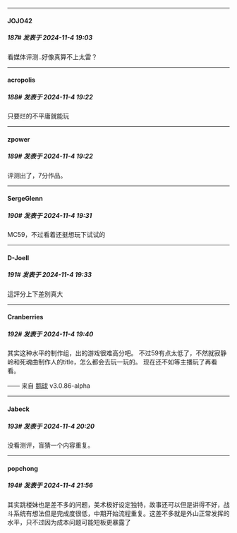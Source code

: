 ﻿
*****

####  JOJO42  
##### 187#       发表于 2024-11-4 19:03

看媒体评测..好像真算不上太雷？


*****

####  acropolis  
##### 188#       发表于 2024-11-4 19:22

只要烂的不平庸就能玩

*****

####  zpower  
##### 189#       发表于 2024-11-4 19:22

评测出了，7分作品。


*****

####  SergeGlenn  
##### 190#       发表于 2024-11-4 19:31

MC59，不过看着还挺想玩下试试的

*****

####  D-JoeII  
##### 191#       发表于 2024-11-4 19:33

這評分上下差別真大


*****

####  Cranberries  
##### 192#       发表于 2024-11-4 19:40

其实这种水平的制作组，出的游戏很难高分吧。
不过59有点太低了，不然就寂静岭和死魂曲制作人的title，怎么都会去玩一玩的。
现在还不如等主播玩了再看看。

—— 来自 [鹅球](https://www.pgyer.com/xfPejhuq) v3.0.86-alpha


*****

####  Jabeck  
##### 193#       发表于 2024-11-4 20:20

没看测评，盲猜一个内容重复。


*****

####  popchong  
##### 194#       发表于 2024-11-4 21:56

其实跳楼妹也是差不多的问题，美术极好设定独特，故事还可以但是讲得不好，战斗系统有想法但是完成度很低，中期开始流程重复。这差不多就是外山正常发挥的水平，只不过因为成本问题可能短板更暴露了

